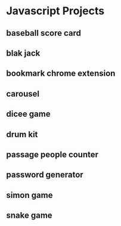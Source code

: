 # Javascript Projects #

## baseball score card ##
## blak jack ##
## bookmark chrome extension ##
## carousel ##
## dicee game ##
## drum kit ##
## passage people counter ##
## password generator ##
## simon game ##
## snake game ##